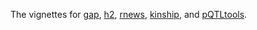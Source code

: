 The vignettes for [gap](https://jinghuazhao.github.io/R/vignettes/gap.pdf), [h2](https://jinghuazhao.github.io/R/vignettes/h2.pdf),
[rnews](https://jinghuazhao.github.io/R/vignettes/rnews.pdf), [kinship](https://jinghuazhao.github.io/R/vignettes/kinship.pdf), and
[pQTLtools](https://jinghuazhao.github.io/R/pQTLtools/docs/).

